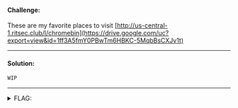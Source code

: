 #### Challenge:

These are my favorite places to visit [http://us-central-1.ritsec.club/l/chromebin](https://drive.google.com/uc?export=view&id=1ff3A5fmY0PBwTm6HBKC-5MqbBsCXJv1t)

---

#### Solution:

```bash
WIP
```

---

<details><summary>FLAG:</summary>

```
RITSEC{CHR0M3_BM_FTW}
```

</details>
<br/>
